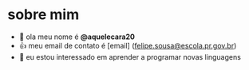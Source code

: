  # sobre mim
 
- 👋 ola meu nome é **@aquelecara20**
- :+1: meu email de contato é [email] (felipe.sousa@escola.pr.gov.br)
- 👀 eu estou interessado em aprender a programar novas linguagens


